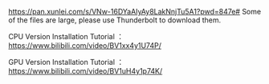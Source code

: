 https://pan.xunlei.com/s/VNw-16DYaAIyAy8LakNnjTu5A1?pwd=847e# Some of the files are large, please use Thunderbolt to download them.

CPU Version Installation Tutorial ： https://www.bilibili.com/video/BV1xx4y1U74P/

GPU Version Installation Tutorial ： https://www.bilibili.com/video/BV1uH4y1p74K/
